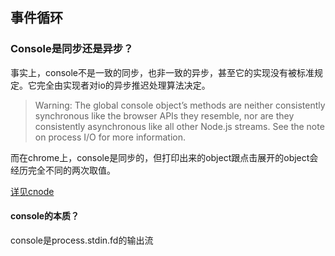 ## 事件循环

### Console是同步还是异步？

事实上，console不是一致的同步，也非一致的异步，甚至它的实现没有被标准规定。它完全由实现者对io的异步推迟处理算法决定。

> Warning: The global console object’s methods are neither consistently synchronous like the browser APIs they resemble, nor are they consistently asynchronous like all other Node.js streams. See the note on process I/O for more information.

而在chrome上，console是同步的，但打印出来的object跟点击展开的object会经历完全不同的两次取值。

[详见cnode](https://cnodejs.org/topic/59142d12ba8670562a40ef4d)

#### console的本质？

console是process.stdin.fd的输出流



